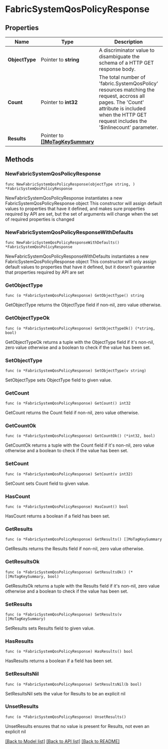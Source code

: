 # FabricSystemQosPolicyResponse

## Properties

Name | Type | Description | Notes
------------ | ------------- | ------------- | -------------
**ObjectType** | Pointer to **string** | A discriminator value to disambiguate the schema of a HTTP GET response body. | 
**Count** | Pointer to **int32** | The total number of &#39;fabric.SystemQosPolicy&#39; resources matching the request, accross all pages. The &#39;Count&#39; attribute is included when the HTTP GET request includes the &#39;$inlinecount&#39; parameter. | [optional] 
**Results** | Pointer to [**[]MoTagKeySummary**](MoTagKeySummary.md) |  | [optional] 

## Methods

### NewFabricSystemQosPolicyResponse

`func NewFabricSystemQosPolicyResponse(objectType string, ) *FabricSystemQosPolicyResponse`

NewFabricSystemQosPolicyResponse instantiates a new FabricSystemQosPolicyResponse object
This constructor will assign default values to properties that have it defined,
and makes sure properties required by API are set, but the set of arguments
will change when the set of required properties is changed

### NewFabricSystemQosPolicyResponseWithDefaults

`func NewFabricSystemQosPolicyResponseWithDefaults() *FabricSystemQosPolicyResponse`

NewFabricSystemQosPolicyResponseWithDefaults instantiates a new FabricSystemQosPolicyResponse object
This constructor will only assign default values to properties that have it defined,
but it doesn't guarantee that properties required by API are set

### GetObjectType

`func (o *FabricSystemQosPolicyResponse) GetObjectType() string`

GetObjectType returns the ObjectType field if non-nil, zero value otherwise.

### GetObjectTypeOk

`func (o *FabricSystemQosPolicyResponse) GetObjectTypeOk() (*string, bool)`

GetObjectTypeOk returns a tuple with the ObjectType field if it's non-nil, zero value otherwise
and a boolean to check if the value has been set.

### SetObjectType

`func (o *FabricSystemQosPolicyResponse) SetObjectType(v string)`

SetObjectType sets ObjectType field to given value.


### GetCount

`func (o *FabricSystemQosPolicyResponse) GetCount() int32`

GetCount returns the Count field if non-nil, zero value otherwise.

### GetCountOk

`func (o *FabricSystemQosPolicyResponse) GetCountOk() (*int32, bool)`

GetCountOk returns a tuple with the Count field if it's non-nil, zero value otherwise
and a boolean to check if the value has been set.

### SetCount

`func (o *FabricSystemQosPolicyResponse) SetCount(v int32)`

SetCount sets Count field to given value.

### HasCount

`func (o *FabricSystemQosPolicyResponse) HasCount() bool`

HasCount returns a boolean if a field has been set.

### GetResults

`func (o *FabricSystemQosPolicyResponse) GetResults() []MoTagKeySummary`

GetResults returns the Results field if non-nil, zero value otherwise.

### GetResultsOk

`func (o *FabricSystemQosPolicyResponse) GetResultsOk() (*[]MoTagKeySummary, bool)`

GetResultsOk returns a tuple with the Results field if it's non-nil, zero value otherwise
and a boolean to check if the value has been set.

### SetResults

`func (o *FabricSystemQosPolicyResponse) SetResults(v []MoTagKeySummary)`

SetResults sets Results field to given value.

### HasResults

`func (o *FabricSystemQosPolicyResponse) HasResults() bool`

HasResults returns a boolean if a field has been set.

### SetResultsNil

`func (o *FabricSystemQosPolicyResponse) SetResultsNil(b bool)`

 SetResultsNil sets the value for Results to be an explicit nil

### UnsetResults
`func (o *FabricSystemQosPolicyResponse) UnsetResults()`

UnsetResults ensures that no value is present for Results, not even an explicit nil

[[Back to Model list]](../README.md#documentation-for-models) [[Back to API list]](../README.md#documentation-for-api-endpoints) [[Back to README]](../README.md)


